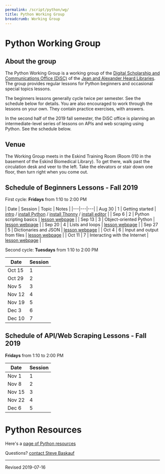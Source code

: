 ```yaml
---
permalink: /script/python/wg/
title: Python Working Group
breadcrumb: Working Group
---
```


# Python Working Group

## About the group

The Python Working Group is a working group of the [Digital Scholarship and Communications Office (DiSC)](https://www.library.vanderbilt.edu/scholarly/) of the [Jean and Alexander Heard Libraries](https://www.library.vanderbilt.edu/).  The group provides regular lessons for Python beginners and occasional special topics lessons.

The beginners lessons generally cycle twice per semester.  See the schedule below for details.  You are also encouraged to work through the lessons on your own.  They contain practice exercises, with answers.  

In the second half of the 2019 fall semester, the DiSC office is planning an intermediate-level series of lessons on APIs and web scraping using Python.  See the schedule below.

## Venue

The Working Group meets in the Eskind Training Room (Room 010 in the basement of the Eskind Biomedical Library).  To get there, walk past the circulation desk and veer to the left.  Take the elevators or stair down one floor, then turn right when you come out.

## Schedule of Beginners Lessons - Fall 2019

First cycle: **Fridays** from 1:10 to 2:00 PM

| Date | Session | Topic | Notes |
|---|---|---|
| Aug 30 | 1 | Getting started | [intro](../) / [install Python](../install/) / [install Thonny](../thonny/) / [install editor](../editor/) |
| Sep 6 | 2 | Python scripting basics | [lesson webpage](../basics/) |
| Sep 13 | 3 | Object-oriented Python | [lesson webpage](../object/) |
| Sep 20 | 4 | Lists and loops | [lesson webpage](../structures/) |
| Sep 27 | 5 | Dictionaries and JSON | [lesson webpage](../json/) |
| Oct 4 | 6 | Input and output from files | [lesson webpage](../inout/) |
| Oct 11 | 7 | Interacting with the Internet | [lesson webpage](../internet/) |

Second cycle: **Tuesdays** from 1:10 to 2:00 PM

| Date | Session |
|---|---|
| Oct 15 | 1 |
| Oct 29 | 2 |
| Nov 5 | 3 |
| Nov 12 | 4 |
| Nov 19 | 5 |
| Dec 3 | 6 |
| Dec 10 | 7 |

## Schedule of API/Web Scraping Lessons - Fall 2019

**Fridays** from 1:10 to 2:00 PM

| Date | Session |
|---|---|
| Nov 1 | 1 |
| Nov 8 | 2 |
| Nov 15 | 3 |
| Nov 22 | 4 |
| Dec 6 | 5 |

# Python Resources

Here's a [page of Python resources](../)

Questions? [contact Steve Baskauf](mailto:steve.baskauf@vanderbilt.edu)

----
Revised 2019-07-16
